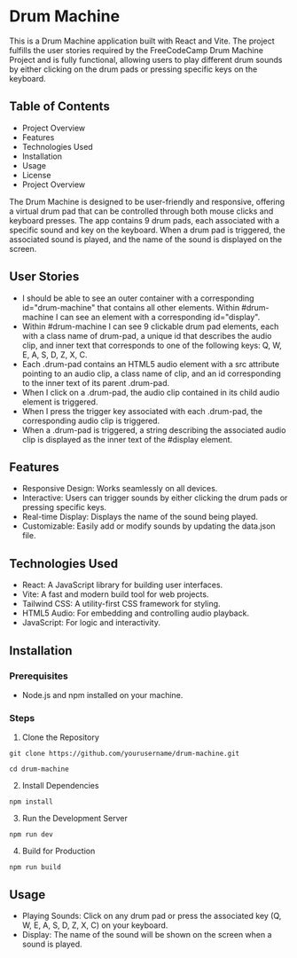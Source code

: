 # Drum Machine
This is a Drum Machine application built with React and Vite. The project fulfills the user stories required by the FreeCodeCamp Drum Machine Project and is fully functional, allowing users to play different drum sounds by either clicking on the drum pads or pressing specific keys on the keyboard.

## Table of Contents
- Project Overview
- Features
- Technologies Used
- Installation
- Usage
- License
- Project Overview

The Drum Machine is designed to be user-friendly and responsive, offering a virtual drum pad that can be controlled through both mouse clicks and keyboard presses. The app contains 9 drum pads, each associated with a specific sound and key on the keyboard. When a drum pad is triggered, the associated sound is played, and the name of the sound is displayed on the screen.

## User Stories
- I should be able to see an outer container with a corresponding id="drum-machine" that contains all other elements.
Within #drum-machine I can see an element with a corresponding id="display".
- Within #drum-machine I can see 9 clickable drum pad elements, each with a class name of drum-pad, a unique id that describes the audio clip, and inner text that corresponds to one of the following keys: Q, W, E, A, S, D, Z, X, C.
- Each .drum-pad contains an HTML5 audio element with a src attribute pointing to an audio clip, a class name of clip, and an id corresponding to the inner text of its parent .drum-pad.
- When I click on a .drum-pad, the audio clip contained in its child audio element is triggered.
- When I press the trigger key associated with each .drum-pad, the corresponding audio clip is triggered.
- When a .drum-pad is triggered, a string describing the associated audio clip is displayed as the inner text of the #display element.

## Features
- Responsive Design: Works seamlessly on all devices.
- Interactive: Users can trigger sounds by either clicking the drum pads or pressing specific keys.
- Real-time Display: Displays the name of the sound being played.
- Customizable: Easily add or modify sounds by updating the data.json file.

## Technologies Used
- React: A JavaScript library for building user interfaces.
- Vite: A fast and modern build tool for web projects.
- Tailwind CSS: A utility-first CSS framework for styling.
- HTML5 Audio: For embedding and controlling audio playback.
- JavaScript: For logic and interactivity.

## Installation
### Prerequisites
- Node.js and npm installed on your machine.

### Steps
1. Clone the Repository

`git clone https://github.com/yourusername/drum-machine.git`

`cd drum-machine`

2. Install Dependencies

`npm install`

3. Run the Development Server

`npm run dev`

4. Build for Production

`npm run build`


## Usage
- Playing Sounds: Click on any drum pad or press the associated key (Q, W, E, A, S, D, Z, X, C) on your keyboard.
- Display: The name of the sound will be shown on the screen when a sound is played.